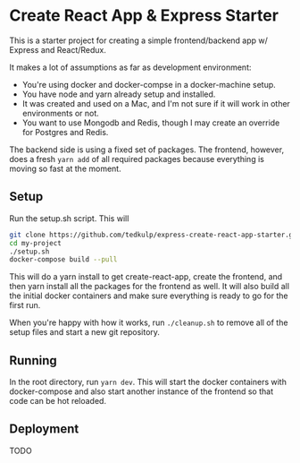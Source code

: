 # Create React App & Express Starter

This is a starter project for creating a simple frontend/backend app w/ Express and React/Redux.

It makes a lot of assumptions as far as development environment:

* You're using docker and docker-compse in a docker-machine setup.
* You have node and yarn already setup and installed.
* It was created and used on a Mac, and I'm not sure if it will work in other environments or not.
* You want to use Mongodb and Redis, though I may create an override for Postgres and Redis.

The backend side is using a fixed set of packages. The frontend, however, does a fresh `yarn add` of all required
packages because everything is moving so fast at the moment.

## Setup

Run the setup.sh script. This will 

```bash
git clone https://github.com/tedkulp/express-create-react-app-starter.git my-project
cd my-project
./setup.sh
docker-compose build --pull
```

This will do a yarn install to get create-react-app, create the frontend, and then yarn install
all the packages for the frontend as well. It will also build all the initial docker containers
and make sure everything is ready to go for the first run.

When you're happy with how it works, run `./cleanup.sh` to remove all of the setup files
and start a new git repository.

## Running

In the root directory, run `yarn dev`. This will start the docker containers with docker-compose
and also start another instance of the frontend so that code can be hot reloaded.

## Deployment

TODO
